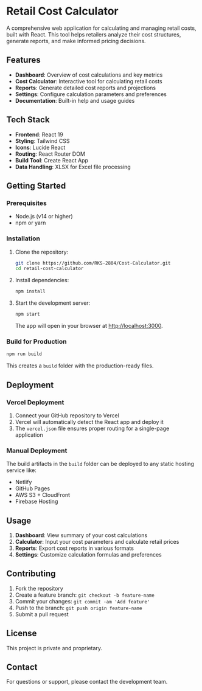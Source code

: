 # Retail Cost Calculator

A comprehensive web application for calculating and managing retail costs, built with React. This tool helps retailers analyze their cost structures, generate reports, and make informed pricing decisions.

## Features

- **Dashboard**: Overview of cost calculations and key metrics
- **Cost Calculator**: Interactive tool for calculating retail costs
- **Reports**: Generate detailed cost reports and projections
- **Settings**: Configure calculation parameters and preferences
- **Documentation**: Built-in help and usage guides

## Tech Stack

- **Frontend**: React 19
- **Styling**: Tailwind CSS
- **Icons**: Lucide React
- **Routing**: React Router DOM
- **Build Tool**: Create React App
- **Data Handling**: XLSX for Excel file processing

## Getting Started

### Prerequisites

- Node.js (v14 or higher)
- npm or yarn

### Installation

1. Clone the repository:
   ```bash
   git clone https://github.com/RKS-2804/Cost-Calculator.git
   cd retail-cost-calculator
   ```

2. Install dependencies:
   ```bash
   npm install
   ```

3. Start the development server:
   ```bash
   npm start
   ```

   The app will open in your browser at [http://localhost:3000](http://localhost:3000).

### Build for Production

```bash
npm run build
```

This creates a `build` folder with the production-ready files.

## Deployment

### Vercel Deployment

1. Connect your GitHub repository to Vercel
2. Vercel will automatically detect the React app and deploy it
3. The `vercel.json` file ensures proper routing for a single-page application

### Manual Deployment

The build artifacts in the `build` folder can be deployed to any static hosting service like:
- Netlify
- GitHub Pages
- AWS S3 + CloudFront
- Firebase Hosting

## Usage

1. **Dashboard**: View summary of your cost calculations
2. **Calculator**: Input your cost parameters and calculate retail prices
3. **Reports**: Export cost reports in various formats
4. **Settings**: Customize calculation formulas and preferences

## Contributing

1. Fork the repository
2. Create a feature branch: `git checkout -b feature-name`
3. Commit your changes: `git commit -am 'Add feature'`
4. Push to the branch: `git push origin feature-name`
5. Submit a pull request

## License

This project is private and proprietary.

## Contact

For questions or support, please contact the development team.

